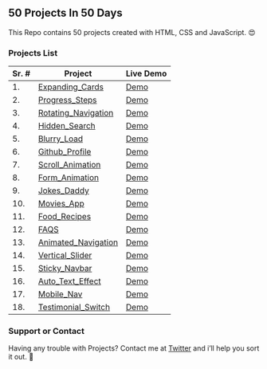 
## 50 Projects In 50 Days

This Repo contains 50 projects created with HTML, CSS and JavaScript. 😍

### Projects List

| Sr. # | Project | Live Demo |
| ------------- | ------------- | ------------ |
| 1.  | [Expanding_Cards](https://github.com/Asadijaz786/50ProjectsChallenge/tree/main/Expanding_Cards) | [Demo](https://asadijaz786.github.io/50ProjectsChallenge/Expanding_Cards/)   |
| 2.  | [Progress_Steps](https://github.com/Asadijaz786/50ProjectsChallenge/tree/main/Progress_Steps)  | [Demo](https://asadijaz786.github.io/50ProjectsChallenge/Progress_Steps/)     |
| 3.  | [Rotating_Navigation](https://github.com/Asadijaz786/50ProjectsChallenge/tree/main/Rotating_Navigation)  | [Demo](https://asadijaz786.github.io/50ProjectsChallenge/Rotating_Navigation/)     |
| 4.  | [Hidden_Search](https://github.com/Asadijaz786/50ProjectsChallenge/tree/main/Hidden_Search)  | [Demo](https://asadijaz786.github.io/50ProjectsChallenge/Hidden_Search/)     |
| 5.  | [Blurry_Load](https://github.com/Asadijaz786/50ProjectsChallenge/tree/main/Blurry_Load)  | [Demo](https://asadijaz786.github.io/50ProjectsChallenge/Blurry_Load/)     |
| 6.  | [Github_Profile](https://github.com/Asadijaz786/50ProjectsChallenge/tree/main/Github_Profile)  | [Demo](https://asadijaz786.github.io/50ProjectsChallenge/Github_Profile/)     |
| 7.  | [Scroll_Animation](https://github.com/Asadijaz786/50ProjectsChallenge/tree/main/Scroll_Animation)  | [Demo](https://asadijaz786.github.io/50ProjectsChallenge/Scroll_Animation/)     |
| 8.  | [Form_Animation](https://github.com/Asadijaz786/50ProjectsChallenge/tree/main/Form_Wave_Animation)  | [Demo](https://asadijaz786.github.io/50ProjectsChallenge/Form_Wave_Animation/)     |
| 9.  | [Jokes_Daddy](https://github.com/Asadijaz786/50ProjectsChallenge/tree/main/Jokes_Daddy)  | [Demo](https://asadijaz786.github.io/50ProjectsChallenge/Jokes_Daddy/)     |
| 10.  | [Movies_App](https://github.com/Asadijaz786/50ProjectsChallenge/tree/main/Movies_App)  | [Demo](https://asadijaz786.github.io/50ProjectsChallenge/Movies_App/)     |
| 11.  | [Food_Recipes](https://github.com/Asadijaz786/50ProjectsChallenge/tree/main/Food_Recipes)  | [Demo](https://asadijaz786.github.io/50ProjectsChallenge/Food_Recipes/)     |
| 12.  | [FAQS](https://github.com/Asadijaz786/50ProjectsChallenge/tree/main/FAQS)  | [Demo](https://asadijaz786.github.io/50ProjectsChallenge/FAQS/)     |
| 13.  | [Animated_Navigation](https://github.com/Asadijaz786/50ProjectsChallenge/tree/main/Animated_Navigation)  | [Demo](https://asadijaz786.github.io/50ProjectsChallenge/Animated_Navigation/)     |
| 14.  | [Vertical_Slider](https://github.com/Asadijaz786/50ProjectsChallenge/tree/main/Vertical_Slider)  | [Demo](https://asadijaz786.github.io/50ProjectsChallenge/Vertical_Slider/)     |
| 15.  | [Sticky_Navbar](https://github.com/Asadijaz786/50ProjectsChallenge/tree/main/Sticky_Navbar)  | [Demo](https://asadijaz786.github.io/50ProjectsChallenge/Sticky_Navbar/)     |
| 16.  | [Auto_Text_Effect](https://github.com/Asadijaz786/50ProjectsChallenge/tree/main/Auto_Text_Effect)  | [Demo](https://asadijaz786.github.io/50ProjectsChallenge/Auto_Text_Effect/)     |
| 17.  | [Mobile_Nav](https://github.com/Asadijaz786/50ProjectsChallenge/tree/main/Mobile_Nav)  | [Demo](https://asadijaz786.github.io/50ProjectsChallenge/Mobile_Nav/)     |
| 18.  | [Testimonial_Switch](https://github.com/Asadijaz786/50ProjectsChallenge/tree/main/Testimonial_Switch)  | [Demo](https://asadijaz786.github.io/50ProjectsChallenge/Testimonial_Switch/)     |

### Support or Contact

Having any trouble with Projects? Contact me at [Twitter](https://twitter.com/Asad_099) and i’ll help you sort it out. 🙂
